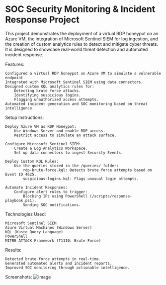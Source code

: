 # SOC Security Monitoring & Incident Response Project
This project demonstrates the deployment of a virtual RDP honeypot on an Azure VM, the integration of Microsoft Sentinel SIEM for log ingestion, and the creation of custom analytics rules to detect and mitigate cyber threats. It is designed to showcase real-world threat detection and automated incident response.

Features:

    Configured a virtual RDP honeypot on Azure VM to simulate a vulnerable endpoint.
    Integrated with Microsoft Sentinel SIEM using data connectors.
    Designed custom KQL analytics rules for:
        Detecting brute force attacks.
        Identifying suspicious logins.
        Flagging unauthorized access attempts.
    Automated incident generation and SOC monitoring based on threat intelligence.

Setup Instructions:

    Deploy Azure VM as RDP Honeypot:
        Use Windows Server and enable RDP access.
        Restrict access to simulate an attack surface.

    Configure Microsoft Sentinel SIEM:
        Create a Log Analytics Workspace.
        Set up data connectors to ingest Security Events.

    Deploy Custom KQL Rules:
        Use the queries stored in the /queries/ folder:
            rdp-brute-force.kql: Detects brute force attempts based on Event ID 4625.
            suspicious-logins.kql: Flags unusual login attempts.

    Automate Incident Responses:
        Configure alert rules to trigger:
            Blocking IPs using PowerShell (/scripts/response-playbook.ps1).
            Sending SOC notifications.

Technologies Used:

    Microsoft Sentinel SIEM
    Azure Virtual Machines (Windows Server)
    KQL (Kusto Query Language)
    PowerShell
    MITRE ATT&CK Framework (T1110: Brute Force)

Results:

    Detected brute force attempts in real-time.
    Generated automated alerts and incident reports.
    Improved SOC monitoring through actionable intelligence.

Screenshots:
![image](https://github.com/user-attachments/assets/b74cfa9e-640c-48f2-8b46-95cac69c8927)



